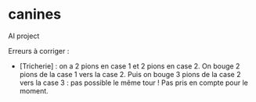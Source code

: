 # canines
AI project

Erreurs à corriger :
+ [Tricherie] : on a 2 pions en case 1 et 2 pions en case 2. On bouge 2 pions de la case 1 vers la case 2. Puis on bouge 3 pions de la case 2 vers la case 3 : pas possible le même tour ! Pas pris en compte pour le moment.